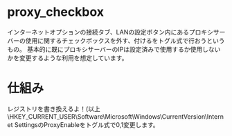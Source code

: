 # proxy_checkbox
インターネットオプションの接続タブ、LANの設定ボタン内にあるプロキシサーバーの使用に関するチェックボックスを外す、付けるをトグル式で行おうというもの。
基本的に既にプロキシサーバーのIPは設定済みで使用するか使用しないかを変更するような利用を想定しています。  
  
# 仕組み
レジストリを書き換えるよ！(以上  
\HKEY_CURRENT_USER\Software\Microsoft\Windows\CurrentVersion\Internet SettingsのProxyEnableをトグル式で0,1変更します。
